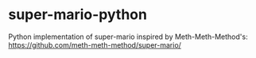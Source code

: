 # super-mario-python
Python implementation of super-mario
inspired by Meth-Meth-Method's: https://github.com/meth-meth-method/super-mario/
